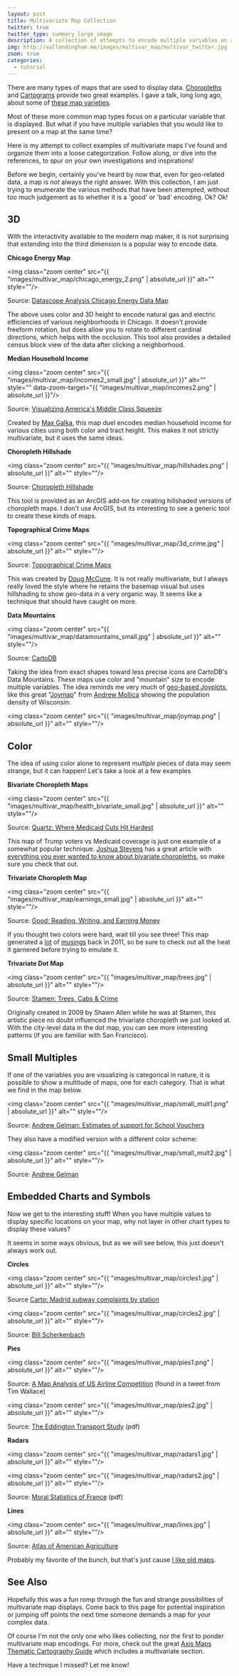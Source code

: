 ```yaml
---
layout: post
title: Multivariate Map Collection
twitter: true
twitter_type: summary_large_image
description: A collection of attempts to encode multiple variables on a map.
img: http://vallandingham.me/images/multivar_map/multivar_twitter.jpg
zoom: true
categories:
  - tutorial
---
```


There are many types of maps that are used to display data. [Choropleths](http://axismaps.github.io/thematic-cartography/articles/choropleth.html) and [Cartograms](https://en.wikipedia.org/wiki/Cartogram) provide two great examples. I gave a talk, long long ago, about some of [these map varieties](http://vallandingham.me/city_camp_abstract_maps_notes.html).

Most of these more common map types focus on a particular variable that is displayed. But what if you have multiple variables that you would like to present on a map at the same time?

Here is my attempt to collect examples of multivariate maps I've found and organize them into a loose categorization. Follow along, or dive into the references, to spur on your own investigations and inspirations!

Before we begin, certainly you've heard by now that, even for geo-related data, a map is _not_ always the right answer. With this collection, I am just trying to enumerate the various methods that have been attempted, without too much judgement as to whether it is a 'good' or 'bad' encoding. Ok? Ok!

## 3D

With the interactivity available to the modern map maker, it is not surprising that extending into the third dimension is a popular way to encode data.

**Chicago Energy Map**

<img class="zoom center" src="{{ "images/multivar_map/chicago_energy_2.png" | absolute_url }}" alt="" style=""/>

Source: [Datascope Analysis Chicago Energy Data Map](http://chicagoenergy.datascopeanalytics.com/)

The above uses color and 3D height to encode natural gas and electric efficiencies of various neighborhoods in Chicago. It doesn't provide freeform rotation, but does allow you to rotate to different cardinal directions, which helps with the occlusion. This tool also provides a detailed census block view of the data after clicking a neighborhood.

**Median Household Income**

<img class="zoom center" src="{{ "images/multivar_map/incomes2_small.jpg" | absolute_url }}" alt="" style="" data-zoom-target="{{ "images/multivar_map/incomes2.png" | absolute_url }}"/>

Source: [Visualizing America's Middle Class Squeeze](http://metrocosm.com/income-us-cities-1970-2015/)

Created by [Max Galka](https://twitter.com/galka_max), this map duel encodes median household income for various cities using both color and tract height. This makes it not strictly multivariate, but it uses the same ideas.

**Choropleth Hillshade**

<img class="zoom center" src="{{ "images/multivar_map/hillshades.png" | absolute_url }}" alt="" style=""/>

Source: [Choropleth Hillshade](https://github.com/jwasilgeo/choropleth-hillshade)

This tool is provided as an ArcGIS add-on for creating hillshaded versions of choropleth maps. I don't use ArcGIS, but its interesting to see a generic tool to create these kinds of maps.

**Topographical Crime Maps**

<img class="zoom center" src="{{ "images/multivar_map/3d_crime.jpg" | absolute_url }}" alt="" style=""/>

Source: [Topographical Crime Maps](http://www.neatorama.com/2010/06/08/topographical-crime-maps/#!nT1i3)

This was created by [Doug McCune](http://dougmccune.com/blog/). It is not really multivariate, but I always really loved the style where he retains the basemap visual but uses hillshading to show geo-data in a very organic way. It seems like a technique that should have caught on more.

**Data Mountains**

<img class="zoom center" src="{{ "images/multivar_map/datamountains_small.jpg" | absolute_url }}" alt="" style=""/>

Source: [CartoDB](https://carto.com/blog/data-mountains/)

Taking the idea from exact shapes toward less precise icons are CartoDB's Data Mountains. These maps use color and "mountain" size to encode multiple variables. The idea reminds me very much of [geo-based Joyplots](http://spatial.ly/2014/08/population-lines/0/), like this great "[Joymap](https://bl.ocks.org/armollica/d19483f314189df73fe0235bc633ae59)" from [Andrew Mollica](https://twitter.com/armollica) showing the population density of Wisconsin:

<img class="zoom center" src="{{ "images/multivar_map/joymap.png" | absolute_url }}" alt="" style=""/>

## Color

The idea of using color alone to represent _multiple_ pieces of data may seem strange, but it can happen! Let's take a look at a few examples

**Bivariate Choropleth Maps**

<img class="zoom center" src="{{ "images/multivar_map/health_bivariate_small.jpg" | absolute_url }}" alt="" style=""/>

Source: [Quartz: Where Medicaid Cuts Hit Hardest](https://qz.com/1008167/map-donald-trumps-mean-mean-mean-health-care-bill-is-meanest-to-his-most-crucial-voters/)

This map of Trump voters vs Medicaid coverage is just one example of a somewhat popular technique. [Joshua Stevens](https://twitter.com/jscarto) has a great article with [everything you ever wanted to know about bivariate choropleths](http://www.joshuastevens.net/cartography/make-a-bivariate-choropleth-map/), so make sure you check that out.

**Trivariate Choropleth Map**

<img class="zoom center" src="{{ "images/multivar_map/earnings_small.jpg" | absolute_url }}" alt="" style=""/>

Source: [Good: Reading, Writing, and Earning Money](https://www.good.is/infographics/america-s-richest-counties-and-best-educated-counties#open)

If you thought two colors were hard, wait till you see three! This map generated a [lot](http://flowingdata.com/2011/01/18/open-thread-is-this-map-too-confusing/) of [musings](https://thesocietypages.org/graphicsociology/2011/04/05/reading-writing-earning-bad-good-graphic/) back in 2011, so be sure to check out all the heat it garnered before trying to emulate it.

**Trivariate Dot Map**

<img class="zoom center" src="{{ "images/multivar_map/trees.jpg" | absolute_url }}" alt="" style=""/>

Source: [Stamen: Trees, Cabs & Crime](https://hi.stamen.com/trees-cabs-crime-in-the-venice-biennale-968ea4983177)

Originally created in 2009 by Shawn Allen while he was at Stamen, this artistic piece no doubt influenced the trivariate choropleth we just looked at. With the city-level data in the dot map, you can see more interesting patterns (if you are familiar with San Francisco).

## Small Multiples

If one of the variables you are visualizing is categorical in nature, it is possible to show a multitude of maps, one for each category. That is what we find in the map below.

<img class="zoom center" src="{{ "images/multivar_map/small_mult1.png" | absolute_url }}" alt="" style=""/>

Source: [Andrew Gelman: Estimates of support for School Vouchers](http://andrewgelman.com/2009/07/15/hard_sell_for_b/)

They also have a modified version with a different color scheme:

<img class="zoom center" src="{{ "images/multivar_map/small_mult2.jpg" | absolute_url }}" alt="" style=""/>

Source: [Andrew Gelman](http://andrewgelman.com/2011/04/04/irritating_pseu/)

## Embedded Charts and Symbols

Now we get to the interesting stuff! When you have multiple values to display specific locations on your map, why not layer in other chart types to display these values?

It seems in some ways obvious, but as we will see below, this just doesn't always work out.

**Circles**

<img class="zoom center" src="{{ "images/multivar_map/circles1.jpg" | absolute_url }}" alt="" style=""/>

Source [Carto: Madrid subway complaints by station](https://congosto.carto.com/viz/e5da12e2-9fe7-11e4-bc43-0e853d047bba/public_map)

<img class="zoom center" src="{{ "images/multivar_map/circles2.jpg" | absolute_url }}" alt="" style=""/>

Source: [Bill Scherkenbach](https://scherkwa.wordpress.com/2012/12/12/bivariate-map/)

**Pies**

<img class="zoom center" src="{{ "images/multivar_map/pies1.png" | absolute_url }}" alt="" style=""/>

Source: [A Map Analysis of US Airline Competition](https://twitter.com/wallacetim/status/440326909767852032) (found in a tweet from Tim Wallace)

<img class="zoom center" src="{{ "images/multivar_map/pies2.jpg" | absolute_url }}" alt="" style=""/>

Source: [The Eddington Transport Study](http://webarchive.nationalarchives.gov.uk/20090115123440/http://www.dft.gov.uk/162259/187604/206711/volume2.pdf) (pdf)

**Radars**

<img class="zoom center" src="{{ "images/multivar_map/radars1.jpg" | absolute_url }}" alt="" style=""/>

<img class="zoom center" src="{{ "images/multivar_map/radars2.jpg" | absolute_url }}" alt="" style=""/>

Source: [Moral Statistics of France](https://projecteuclid.org/download/pdfview_1/euclid.ss/1199285037) (pdf)

**Lines**

<img class="zoom center" src="{{ "images/multivar_map/lines.jpg" | absolute_url }}" alt="" style=""/>

Source: [Atlas of American Agriculture](https://archive.org/stream/AtlasOfAmericanAgriculture/5797#page/n33/mode/2up)

Probably my favorite of the bunch, but that's just cause [I like old maps](http://vallandingham.me/seattle_maps/).

## See Also

Hopefully this was a fun romp through the fun and strange possibilities of multivariate map displays. Come back to this page for potential inspiration or jumping off points the next time someone demands a map for your complex data.

Of course I'm not the only one who likes collecting, nor the first to ponder multivariate map encodings. For more, check out the great [Axis Maps Thematic Cartography Guide](http://axismaps.github.io/thematic-cartography/) which includes a multivariate section.

Have a technique I missed? Let me know!

